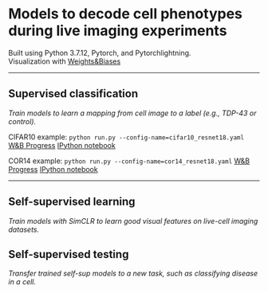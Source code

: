 # Models to decode cell phenotypes during live imaging experiments
Built using Python 3.7.12, Pytorch, and Pytorchlightning.\
Visualization with [Weights&Biases](https://wandb.ai/) 

---

## Supervised classification

*Train models to learn a mapping from cell image to a label (e.g., TDP-43 or control).*

CIFAR10 example: `python run.py --config-name=cifar10_resnet18.yaml`
[W&B Progress](https://wandb.ai/drewlinsley/genentech/runs/3w4tgc75?workspace=user-drewlinsley)
[IPython notebook](https://colab.research.google.com/drive/1z_oPHNqNw_e7DCIL6SfvADRCgUA8RrMR)

COR14 example: `python run.py --config-name=cor14_resnet18.yaml`
[W&B Progress](https://wandb.ai/drewlinsley/genentech/runs/3rnx0i4i?workspace=user-drewlinsley)
[IPython notebook](https://colab.research.google.com/drive/1z_oPHNqNw_e7DCIL6SfvADRCgUA8RrMR)

---

## Self-supervised learning

*Train models with SimCLR to learn good visual features on live-cell imaging datasets.*


## Self-supervised testing

*Transfer trained self-sup models to a new task, such as classifying disease in a cell.*